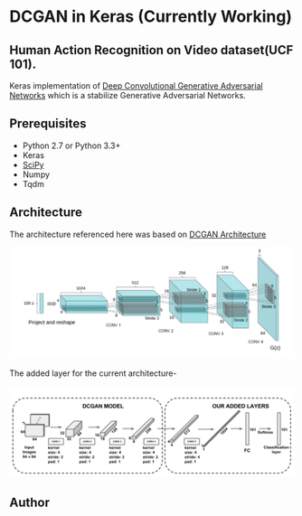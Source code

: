 # DCGAN in Keras (Currently Working)

## Human Action Recognition on Video dataset(UCF 101).


Keras implementation of [Deep Convolutional Generative Adversarial Networks](https://arxiv.org/pdf/1801.07230.pdf) which is a stabilize Generative Adversarial Networks.

## Prerequisites

- Python 2.7 or Python 3.3+
- Keras
- [SciPy](http://www.scipy.org/install.html)
- Numpy
- Tqdm

## Architecture

The architecture referenced here was based on [DCGAN Architecture](https://arxiv.org/abs/1511.06434)

![alt tag](Img/DCGAN0.png)


The added layer for the current architecture-

![alt tag](Img/DCGAN1.png)



    



## Author
